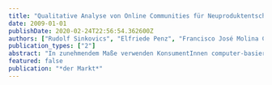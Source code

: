 ```yaml
---
title: "Qualitative Analyse von Online Communities für Neuproduktentscheidungen"
date: 2009-01-01
publishDate: 2020-02-24T22:56:54.362600Z
authors: ["Rudolf Sinkovics", "Elfriede Penz", "Francisco José Molina Castillo"]
publication_types: ["2"]
abstract: "In zunehmendem Maße verwenden KonsumentInnen computer-basierte Kommunikationsformen, Bulletin-boards, Newsgroups, Chatrooms, Emailverteiler und Webseiten und sonstige online Formate um sich auszutauschen beziehungsweise um nach Produkten zu recherchieren und diese zu vergleichen. Online Communities haben sich als ausgezeichnete Möglichkeit erwiesen um allgemein verfügbares Wissen und Produkt Know-how KonsumentInnen und auch Unternehmen verfügbar zu machen. In der Praxis der Marketingforschung wird dieser Wissenspool jedoch noch unzureichend genutzt und Produktneugestaltung und Produktvariationsentscheidungen auf der Basis von Online Communities sind noch eine Seltenheit. Dieses Manuskript stellt Online Communities als eine kostengünstige und vielfältige Alternative für qualitative Marktforschung vor. Es werden Wege und Möglichkeiten diskutiert wie qualitative Information aus Online Communities für Analysen verfügbar gemacht werden können und wie diese als Grundlage für Neuprodukt- und Produktvariationsentscheidungen Verwendung finden können."
featured: false
publication: "*der Markt*"
---
```


